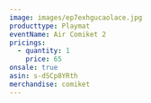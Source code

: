 ```yaml
---
image: images/ep7exhgucaolace.jpg
producttype: Playmat
eventName: Air Comiket 2
pricings:
  - quantity: 1
    price: 65
onsale: true
asin: s-dSCp8YRth
merchandise: comiket
---
```


